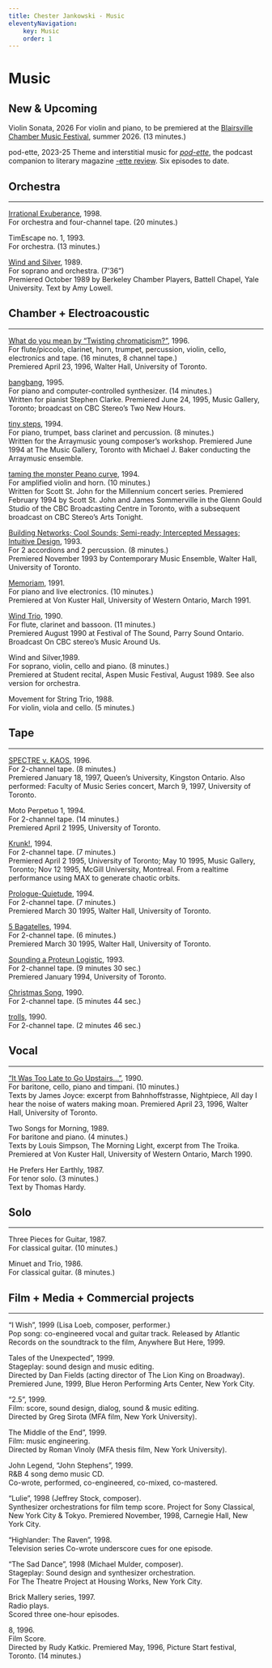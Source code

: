 ```yaml
---
title: Chester Jankowski - Music
eleventyNavigation:
    key: Music
    order: 1
---
```

# Music

## New & Upcoming

Violin Sonata, 2026
For violin and piano, to be premiered at the [Blairsville Chamber Music Festival](https://www.blairsvillecmf.com/), summer 2026. (13 minutes.)

pod-ette, 2023-25
Theme and interstitial music for [*pod-ette*](https://ettereview.com/podette/), the podcast companion to literary magazine [-ette review](https://ettereview.com/). Six episodes to date.

## Orchestra

---

[Irrational Exuberance](irrational-exuberance), 1998.  
For orchestra and four-channel tape. (20 minutes.)

TimEscape no. 1, 1993.  
For orchestra. (13 minutes.)

[Wind and Silver](wind-and-silver), 1989.  
For soprano and orchestra. (7’36”)  
Premiered October 1989 by Berkeley Chamber Players, Battell Chapel, Yale University. Text by Amy Lowell.

## Chamber + Electroacoustic

---

[What do you mean by “Twisting chromaticism?”](twisting-chromaticism), 1996.  
For flute/piccolo, clarinet, horn, trumpet, percussion, violin, cello, electronics and tape. (16 minutes, 8 channel tape.)  
Premiered April 23, 1996, Walter Hall, University of Toronto.

[bangbang](bangbang), 1995.  
For piano and computer-controlled synthesizer. (14 minutes.)  
Written for pianist Stephen Clarke. Premiered June 24, 1995, Music Gallery, Toronto; broadcast on CBC Stereo’s Two New Hours.

[tiny steps](tiny-steps), 1994.  
For piano, trumpet, bass clarinet and percussion. (8 minutes.)  
Written for the Arraymusic young composer’s workshop. Premiered June 1994 at The Music Gallery, Toronto with Michael J. Baker conducting the Arraymusic ensemble.

[taming the monster Peano curve](taming-the-monster-peano-curve), 1994.  
For amplified violin and horn. (10 minutes.)  
Written for Scott St. John for the Millennium concert series. Premiered February 1994 by Scott St. John and James Sommerville in the Glenn Gould Studio of the CBC Broadcasting Centre in Toronto, with a subsequent broadcast on CBC Stereo’s Arts Tonight.

[Building Networks; Cool Sounds; Semi-ready; Intercepted Messages; Intuitive Design](building-networks), 1993.  
For 2 accordions and 2 percussion. (8 minutes.)  
Premiered November 1993 by Contemporary Music Ensemble, Walter Hall, University of Toronto.

[Memoriam](memoriam), 1991.  
For piano and live electronics. (10 minutes.)  
Premiered at Von Kuster Hall, University of Western Ontario, March 1991.

[Wind Trio](wind-trio), 1990.  
For flute, clarinet and bassoon. (11 minutes.)  
Premiered August 1990 at Festival of The Sound, Parry Sound Ontario. Broadcast On CBC stereo’s Music Around Us.

Wind and Silver,1989.  
For soprano, violin, cello and piano. (8 minutes.)  
Premiered at Student recital, Aspen Music Festival, August 1989. See also version for orchestra.

Movement for String Trio, 1988.  
For violin, viola and cello. (5 minutes.)

## Tape

---

[SPECTRE v. KAOS](spectre-v-kaos), 1996.  
For 2-channel tape. (8 minutes.)  
Premiered January 18, 1997, Queen’s University, Kingston Ontario. Also performed: Faculty of Music Series concert, March 9, 1997, University of Toronto.

Moto Perpetuo 1, 1994.  
For 2-channel tape. (14 minutes.)  
Premiered April 2 1995, University of Toronto.

[Krunk!](krunk), 1994.  
For 2-channel tape. (7 minutes.)  
Premiered April 2 1995, University of Toronto; May 10 1995, Music Gallery, Toronto; Nov 12 1995, McGill University, Montreal. From a realtime performance using MAX to generate chaotic orbits.

[Prologue-Quietude](prologue-quietude), 1994.  
For 2-channel tape. (7 minutes.)  
Premiered March 30 1995, Walter Hall, University of Toronto.

[5 Bagatelles](bagatelles), 1994.  
For 2-channel tape. (6 minutes.)  
Premiered March 30 1995, Walter Hall, University of Toronto.

[Sounding a Proteun Logistic](sounding-a-proteun-logistic), 1993.  
For 2-channel tape. (9 minutes 30 sec.)  
Premiered January 1994, University of Toronto.

[Christmas Song](christmas-song), 1990.  
For 2-channel tape. (5 minutes 44 sec.)

[trolls](trolls), 1990.  
For 2-channel tape. (2 minutes 46 sec.)

## Vocal

---

[“It Was Too Late to Go Upstairs…”](it-was-too-late-to-go-upstairs), 1990.  
For baritone, cello, piano and timpani. (10 minutes.)  
Texts by James Joyce: excerpt from Bahnhoffstrasse, Nightpiece, All day I hear the noise of waters making moan. Premiered April 23, 1996, Walter Hall, University of Toronto.

Two Songs for Morning, 1989.  
For baritone and piano. (4 minutes.)  
Texts by Louis Simpson, The Morning Light, excerpt from The Troika. Premiered at Von Kuster Hall, University of Western Ontario, March 1990.

He Prefers Her Earthly, 1987.  
For tenor solo. (3 minutes.)  
Text by Thomas Hardy.

## Solo

---

Three Pieces for Guitar, 1987.  
For classical guitar. (10 minutes.)

Minuet and Trio, 1986.  
For classical guitar. (8 minutes.)

## Film + Media + Commercial projects

---

“I Wish”, 1999 (Lisa Loeb, composer, performer.)  
Pop song: co-engineered vocal and guitar track. Released by Atlantic Records on the soundtrack to the film, Anywhere But Here, 1999.

Tales of the Unexpected”, 1999.  
Stageplay: sound design and music editing.  
Directed by Dan Fields (acting director of The Lion King on Broadway). Premiered June, 1999, Blue Heron Performing Arts Center, New York City.

“2.5”, 1999.  
Film: score, sound design, dialog, sound & music editing.  
Directed by Greg Sirota (MFA film, New York University).

The Middle of the End”, 1999.  
Film: music engineering.  
Directed by Roman Vinoly (MFA thesis film, New York University).

John Legend, “John Stephens”, 1999.  
R&B 4 song demo music CD.  
Co-wrote, performed, co-engineered, co-mixed, co-mastered.

“Lulie”, 1998 (Jeffrey Stock, composer).  
Synthesizer orchestrations for film temp score. Project for Sony Classical, New York City & Tokyo. Premiered November, 1998, Carnegie Hall, New York City.

“Highlander: The Raven”, 1998.  
Television series Co-wrote underscore cues for one episode.

“The Sad Dance”, 1998 (Michael Mulder, composer).  
Stageplay: Sound design and synthesizer orchestration.  
For The Theatre Project at Housing Works, New York City.

Brick Mallery series, 1997.  
Radio plays.  
Scored three one-hour episodes.

8, 1996.  
Film Score.  
Directed by Rudy Katkic. Premiered May, 1996, Picture Start festival, Toronto. (14 minutes.)